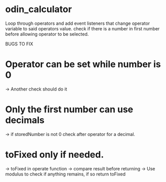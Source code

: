 # odin_calculator

Loop through operators and add event listeners that change
operator variable to said operators value.
check if there is a number in first number before allowing operator to be selected.


BUGS TO FIX
# Operator can be set while number is 0
 -> Another check should do it

# Only the first number can use decimals
 -> if storedNumber is not 0 check after operator for a decimal.

# toFixed only if needed.
 -> toFixed in operate function
 -> compare result before returning
 -> Use modulus to check if anything remains, if so return toFixed